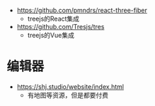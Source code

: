 - https://github.com/pmndrs/react-three-fiber
	- treejs的React集成
- https://github.com/Tresjs/tres
	- treejs的Vue集成


# 编辑器
- https://shj.studio/website/index.html
	- 有地图等资源，但是都要付费
